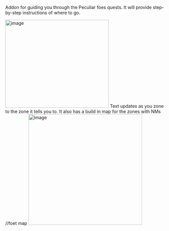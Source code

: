 Addon for guiding you through the Peculiar foes quests.
It will provide step-by-step instructions of where to go.

<img width="326" height="278" alt="image" src="https://github.com/user-attachments/assets/ea71303b-832e-47ad-9c42-310f87c748b8" />
Text updates as you zone to the zone it tells you to.
It also has a build in map for the zones with NMs //foet map

<img width="358" height="350" alt="image" src="https://github.com/user-attachments/assets/7dd1ad44-1b5a-4dc6-8848-58cbae2992c6" />
